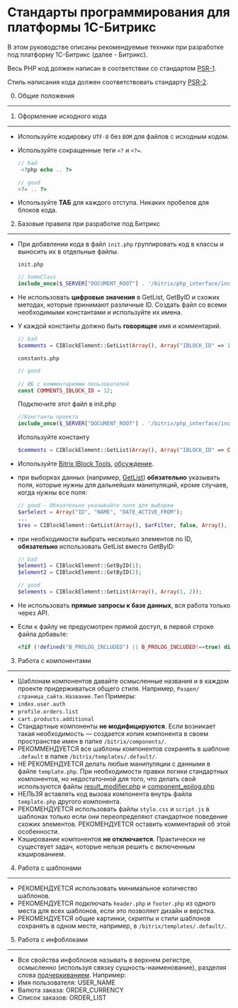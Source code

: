 Стандарты программирования для платформы 1С-Битрикс
=====================
В этом руководстве описаны рекомендуемые техники при разработке под платформу 1С-Битрикс (далее - Битрикс).

Весь PHP код должен написан в соответствии со стандартом [PSR-1](https://github.com/php-fig/fig-standards/blob/master/accepted/PSR-1-basic-coding-standard.md).

Стиль написания кода должен соответствовать стандарту [PSR-2](https://github.com/php-fig/fig-standards/blob/master/accepted/PSR-2-coding-style-guide.md).

0. Общие положения
-----------

1. Оформление исходного кода
-----------
- Используйте кодировку `UTF-8` без `BOM` для файлов с исходным кодом.
- Используйте сокращенные теги `<?` и `<?=`.
 
    ```php
    // bad
     <?php echo .. ?>

    // good
    <?= .. ?>
    ```

- Используйте **ТАБ** для каждого отступа. Никаких пробелов для блоков кода.


2. Базовые правила при разработке под Битрикс
-----------
- При добавлении кода в файл `init.php` группировать код в классы и выносить их в отдельные файлы.
 
    `init.php`
    ```php
    // SomeClass
    include_once($_SERVER["DOCUMENT_ROOT"] . '/bitrix/php_interface/includes/some_class.php');
    ```
- Не использовать **цифровые значения** в GetList, GetByID и схожих методах, которые принимают различные ID. Создать файл со всеми необходимыми константами и используйте их имена. 
- У каждой константы должно быть **говорящее** имя и комментарий.

    ```php
    // bad
    $comments = CIBlockElement::GetList(Array(), Array("IBLOCK_ID" => 12));
    ```
    
    `constants.php`
    ```php
    // good
     
    // ИБ с комментариями пользователей
    const COMMENTS_IBLOCK_ID = 12;
    ```
    Подключите этот файл в init.php
    ```php
    //Константы проекта
    include_once($_SERVER["DOCUMENT_ROOT"] . '/bitrix/php_interface/includes/constants.php');
    ```
    Используйте константу
    ```php
    $comments = CIBlockElement::GetList(Array(), Array("IBLOCK_ID" => COMMENTS_IBLOCK_ID));
    ```
- Используйте [Bitrix IBlock Tools](https://github.com/xescoder/bitrix-iblock-tools), [обсуждение](http://habrahabr.ru/post/185080/).
- при выборках данных (например, [GetList](http://dev.1c-bitrix.ru/api_help/iblock/classes/ciblockelement/getlist.php)) **обязательно** указывать поля, которые нужны для дальнейших манипуляций, кроме случаев, когда нужны все поля:

    ```php
    // good - Обязательно указывайте поля для выборки
    $arSelect = Array("ID", "NAME", "DATE_ACTIVE_FROM");
    ...
    $res = CIBlockElement::GetList(Array(), $arFilter, false, Array(), $arSelect);
    ```
- при необходимости выбрать несколько элементов по ID, **обязательно** использовать GetList вместо GetByID:

    ```php
    // bad
    $element1 = CIBlockElement::GetByID(1);
    $element2 = CIBlockElement::GetByID(2);

    // good
    $elements = CIBlockElement::GetList(Array(), Array(1, 2));
    ```
- Не использовать **прямые запросы к базе данных**, вся работа только через API.
- Если к файлу не предусмотрен прямой доступ, в первой строке файла добавьте:

    ```php
    <?if (!defined("B_PROLOG_INCLUDED") || B_PROLOG_INCLUDED!==true) die();?>
    ```


3. Работа с компонентами
-----------
- Шаблонам компонентов давайте осмысленные названия и в каждом проекте придерживаться общего стиля. Например, `Раздел/страница_сайта.Название.Тип`
Примеры:
 - `index.user.auth`
 - `profile.orders.list`
 - `cart.products.additional`
- Стандартные компоненты **не модифицируются**. Если возникает такая необходимость — создается копия компонента в своем пространстве имен в папке `/bitrix/components/`.
- РЕКОММЕНДУЕТСЯ все шаблоны компонентов сохранять в шаблоне `.default` в папке `/bitrix/templates/.default/`.
- НЕ РЕКОМЕНДУЕТСЯ делать любые манипуляции с данными в файле `template.php`. При необходимости правки логики стандартных компонентов, но недостаточной для того, что делать свой используются файлы [result_modifier.php](http://dev.1c-bitrix.ru/learning/course/index.php?COURSE_ID=43&LESSON_ID=2830&LESSON_PATH=3913.4565.2830) и [component_epilog.php](http://dev.1c-bitrix.ru/learning/course/index.php?COURSE_ID=43&LESSON_ID=2975&LESSON_PATH=3913.4565.2975)
- НЕЛЬЗЯ вставлять код вызова компонента внутрь файла `template.php` другого компонента.
- РЕКОМЕНДУЕТСЯ использовать файлы `style.css` и `script.js` в шаблонах только если они переопределяют стандартное поведение схожих элементов. РЕКОМЕНДУЕТСЯ оставить комментарий об этой особенности.
- Кэширование компонентов **не отключается**. Практически не существует задач, которые нельзя решить с включенным кэшированием.


4. Работа с шаблонами
-----------
- РЕКОМЕНДУЕТСЯ использовать минимальное количество шаблонов.
- РЕКОМЕНДУЕТСЯ подключать `header.php` и `footer.php` из одного места для всех шаблонов, если это позволяет дизайн и верстка.
- РЕКОМЕНДУЕТСЯ общие картинки, скрипты и стили шаблонов сохранять в одном месте, например, в `/bitrix/templates/.default/`.


5. Работа с инфоблоками
-----------
- Все свойства инфоблоков называть в верхнем регистре, осмысленно (используя связку сущность-наименование), разделяя слова [подчеркиванием](http://ru.wikipedia.org/wiki/%D0%9F%D0%BE%D0%B4%D1%87%D1%91%D1%80%D0%BA%D0%B8%D0%B2%D0%B0%D0%BD%D0%B8%D0%B5). Например:
 - Имя пользователя: USER_NAME
 - Валюта заказа: ORDER_CURRENCY
 - Список заказов: ORDER_LIST